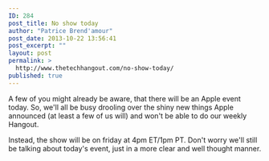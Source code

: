```yaml
---
ID: 284
post_title: No show today
author: "Patrice Brend'amour"
post_date: 2013-10-22 13:56:41
post_excerpt: ""
layout: post
permalink: >
  http://www.thetechhangout.com/no-show-today/
published: true
---
```

<p>A few of you might already be aware, that there will be an Apple event today.
So, we'll all be busy drooling over the shiny new things Apple announced (at least a few of us will) and won't be able to do our weekly Hangout. </p>

<p>Instead, the show will be on friday at 4pm ET/1pm PT. Don't worry we'll still be talking about today's event, just in a more clear and well thought manner.</p>